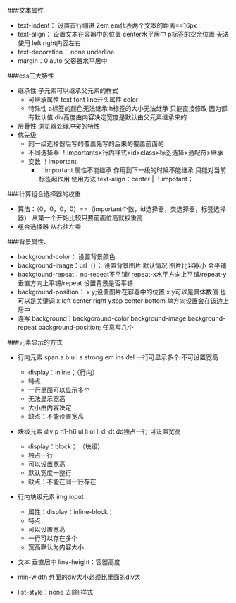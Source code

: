 ###文本属性
* text-indent： 设置首行缩进 2em  em代表两个文本的距离==16px
* text-align： 设置文本在容器中的位置  center水平居中  p标签的空余位置 无法使用 left right内容左右
* text-decoration： none underline
* margin：0 auto 父容器水平居中

###css三大特性 
* 继承性 子元素可以继承父元素的样式
	* 可继承属性 text font line开头属性 color
	* 特殊性 a标签的颜色无法继承 h标签的大小无法继承  只能直接修改 因为都有默认值 div高度由内容决定宽度是默认由父元素继承来的
* 层叠性  浏览器处理冲突的特性 
* 优先级 
	* 同一级选择器后写的覆盖先写的后来的覆盖前面的
	* 不同选择器 ！importants>行内样式>id>class>标签选择>通配符>继承 
	* 变数  ！important
		* ！important 属性不能继承  作用到下一级的时候不能继承 只能对当前标签起作用  使用方法 text-align：center | ！impotant；

###计算组合选择器的权重
* 算法：（0，0，0，0）==（important个数，id选择器，类选择器，标签选择器） 从第一个开始比较只要前面位高就权重高
* 组合选择器 从右往左看
 
###背景属性、
* background-color： 设置背景颜色
* background-image：url（）； 设置背景图片 默认情况 图片比容器小 会平铺
* backgtound-repeat：no-repeat不平铺/ repeat-x水平方向上平铺/repeat-y垂直方向上平铺/repeat 设置背景是否平铺
* background-position： x y;设置图片在容器中的位置 x y可以是具体数值 也可以是关键词 x:left center right y:top center bottom  单方向设置会在该边上居中
* 连写 background：backgoround-color background-image background-repeat background-position; 任意写几个

###元素显示的方式
* 行内元素 span a b u i s strong em ins del  一行可显示多个 不可设置宽高
	* display：inline；（行内）
	* 特点
	* 一行里面可以显示多个
	* 无法显示宽高
	* 大小由内容决定
	* 缺点：不能设置宽高
* 块级元素 div p h1-h6 ul li ol li dl dt dd独占一行 可设置宽高
	* display：block； （块级）
	* 独占一行
	* 可以设置宽高
	* 默认宽度一整行
	* 缺点：不能在同一行存在
* 行内块级元素 img input 
	* 属性：display：inline-block；
	* 特点
	* 可以设置宽高
	* 一行可以存在多个 
	* 宽高默认为内容大小

* 文本 垂直居中 line-height：容器高度
* min-width 外面的div大小必须比里面的div大
* list-style：none 去除li样式
